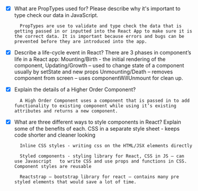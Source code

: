 - [x] What are PropTypes used for? Please describe why it's important to type check our data in JavaScript.

        PropTypes are use to validate and type check the data that is getting passed in or inputted into the React App to make sure it is the correct data. It is important because errors and bugs can be prevented before they are introduced into the app.

- [x] Describe a life-cycle event in React?
        There are 3 phases in component’s life in a React app: 
            Mounting/Birth - the initial rendering of the component, 
            Updating/Growth – used to change state of a component usually by setState and new props
            Unmounting/Death – removes component from screen – uses componentWillUnmount for clean up.

- [x] Explain the details of a Higher Order Component?

        A High Order Component uses a component that is passed in to add functionality to existing component while using it’s existing attributes and returns a new component. 

- [x] What are three different ways to style components in React? Explain some of the benefits of each.
        CSS in a separate style sheet - keeps code shorter and cleaner looking
	    
        Inline CSS styles - writing css on the HTML/JSX elements directly
        
        Styled components - styling library for React, CSS in JS – can use Javascript 	to write CSS and use props and functions in CSS. Component styles are reusable
	    
        Reactstrap – bootstrap library for react – contains many pre styled elements that would save a lot of time. 
